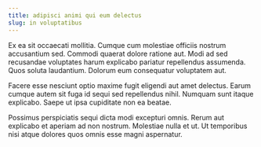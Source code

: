 ```yaml
---
title: adipisci animi qui eum delectus
slug: in voluptatibus
---
```


Ex ea sit occaecati mollitia. Cumque cum molestiae officiis nostrum accusantium sed. Commodi quaerat dolore ratione aut. Modi ad sed recusandae voluptates harum explicabo pariatur repellendus assumenda. Quos soluta laudantium. Dolorum eum consequatur voluptatem aut.

Facere esse nesciunt optio maxime fugit eligendi aut amet delectus. Earum cumque autem sit fuga id sequi sed repellendus nihil. Numquam sunt itaque explicabo. Saepe ut ipsa cupiditate non ea beatae.

Possimus perspiciatis sequi dicta modi excepturi omnis. Rerum aut explicabo et aperiam ad non nostrum. Molestiae nulla et ut. Ut temporibus nisi atque dolores quos omnis esse magni aspernatur.
